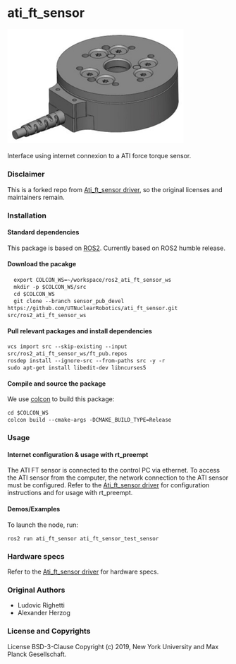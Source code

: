# ati_ft_sensor
<img src="doc/images/ati_mini_40.jpg" width="400"><br>  
Interface using internet connexion to a ATI force torque sensor.

### Disclaimer 

This is a forked repo from [Ati_ft_sensor driver](https://github.com/open-dynamic-robot-initiative/ati_ft_sensor), so the original licenses and maintainers remain.

### Installation

#### Standard dependencies

This package is based on [ROS2](https://docs.ros.org/).
Currently based on ROS2 humble release.

#### Download the pacakge
```
  export COLCON_WS=~/workspace/ros2_ati_ft_sensor_ws
  mkdir -p $COLCON_WS/src
  cd $COLCON_WS
  git clone --branch sensor_pub_devel  https://github.com/UTNuclearRobotics/ati_ft_sensor.git src/ros2_ati_ft_sensor_ws
  ```

#### Pull relevant packages and install dependencies
```
vcs import src --skip-existing --input src/ros2_ati_ft_sensor_ws/ft_pub.repos
rosdep install --ignore-src --from-paths src -y -r
sudo apt-get install libedit-dev libncurses5
```

#### Compile and source the package

We use [colcon](https://github.com/machines-in-motion/machines-in-motion.github.io/wiki/use_colcon)
to build this package:
```
cd $COLCON_WS
colcon build --cmake-args -DCMAKE_BUILD_TYPE=Release
```

### Usage

#### Internet configuration & usage with rt_preempt

The ATI FT sensor is connected to the control PC via ethernet. To access the ATI sensor from the computer, the network connection to the ATI sensor must be configured. Refer to the [Ati_ft_sensor driver](https://github.com/open-dynamic-robot-initiative/ati_ft_sensor) for configuration instructions and for usage with rt_preempt.

#### Demos/Examples
To launch the node, run: 
  ```
  ros2 run ati_ft_sensor ati_ft_sensor_test_sensor
  ```
 
### Hardware specs
Refer to the [Ati_ft_sensor driver](https://github.com/open-dynamic-robot-initiative/ati_ft_sensor) for hardware specs. 

### Original Authors

- Ludovic Righetti
- Alexander Herzog

### License and Copyrights

License BSD-3-Clause
Copyright (c) 2019, New York University and Max Planck Gesellschaft.
